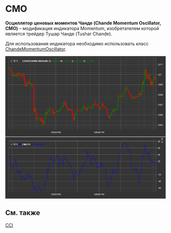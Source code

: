 # CMO

**Осциллятор ценовых моментов Чанде (Chande Momentum Oscillator, CMO)** – модификация индикатора Momentum, изобретателем которой является трейдер Тушар Чанде (Tushar Chande). 

Для использования индикатора необходимо использовать класс [ChandeMomentumOscillator](xref:StockSharp.Algo.Indicators.ChandeMomentumOscillator). 

![IndicatorChandeMomentumOscillator](../images/IndicatorChandeMomentumOscillator.png)

## См. также

[CCI](IndicatorCommodityChannelIndex.md)
